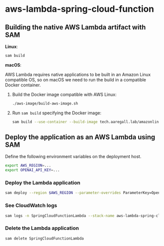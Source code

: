 # aws-lambda-spring-cloud-function


## Building the native AWS Lambda artifact with SAM

**Linux**:

````bash
sam build
````

**macOS**:

AWS Lambda requires native applications to be built in an Amazon Linux compatible OS, so on macOS we need to run the build
in a compatible Docker container.

1. Build the Docker image compatible with AWS Linux:

    ````bash
    ./aws-image/build-aws-image.sh
    ````

2. Run `sam build` specifying the Docker image:

    ````bash
    sam build --use-container --build-image tech.aaregall.lab/amazonlinux-graalvm:latest
    ````

## Deploy the application as an AWS Lambda using SAM

Define the following environment variables on the deployment host.

````bash
export AWS_REGION=...
export OPENAI_API_KEY=...
````

### Deploy the Lambda application

````bash
sam deploy --region $AWS_REGION --parameter-overrides ParameterKey=OpenAiApiKey,ParameterValue=$OPENAI_API_KEY
````

### See CloudWatch logs

````bash
sam logs -n SpringCloudFunctionLambda --stack-name aws-lambda-spring-cloud-function
````

### Delete the Lambda application

````bash
sam delete SpringCloudFunctionLambda
````
